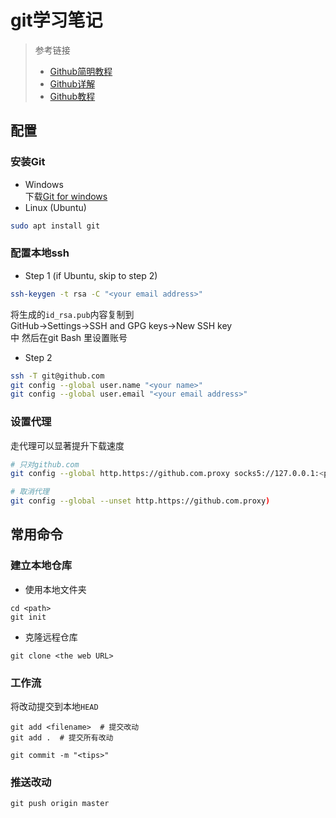 # git学习笔记
> 参考链接
>- [Github简明教程](https://www.runoob.com/w3cnote/git-guide.html)
>- [Github详解](https://blog.csdn.net/Hanani_Jia/article/details/77950594)
>- [Github教程](https://blog.csdn.net/rj597306518/article/details/71307757)

## 配置
### 安装Git
- Windows  
下载[Git for windows](http://msysgit.github.io/)  
- Linux (Ubuntu)  
```bash
sudo apt install git
```

### 配置本地ssh
- Step 1 (if Ubuntu, skip to step 2)  
```Bash
ssh-keygen -t rsa -C "<your email address>"
```  
将生成的`id_rsa.pub`内容复制到  
GitHub->Settings->SSH and GPG keys->New SSH key  
中 然后在git Bash 里设置账号  
- Step 2
```Bash
ssh -T git@github.com
git config --global user.name "<your name>"
git config --global user.email "<your email address>"
```

### 设置代理
走代理可以显著提升下载速度
```Bash
# 只对github.com
git config --global http.https://github.com.proxy socks5://127.0.0.1:<proxy port number>

# 取消代理
git config --global --unset http.https://github.com.proxy)
```

## 常用命令
### 建立本地仓库
- 使用本地文件夹
```
cd <path>
git init
```
- 克隆远程仓库
```
git clone <the web URL>
```

### 工作流  
将改动提交到本地`HEAD`
```
git add <filename>  # 提交改动
git add .  # 提交所有改动

git commit -m "<tips>"
```

### 推送改动
```
git push origin master
```
